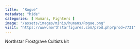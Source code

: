 ```yaml
---
title:  "Rogue"
metadate: "hide"
categories: [ Humans, Fighters ]
image: "/assets/images/minis/humans/Rogue.png"
visit: "https://www.northstarfigures.com/prod.php?prod=7731"
---
```

Northstar Frostgrave Cultists kit